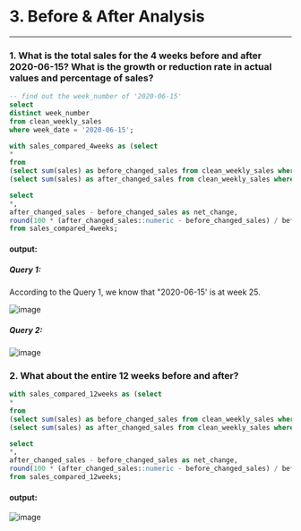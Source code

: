 # 3. Before & After Analysis
---

### 1. What is the total sales for the 4 weeks before and after 2020-06-15? What is the growth or reduction rate in actual values and percentage of sales?

````sql
-- find out the week_number of '2020-06-15'
select
distinct week_number
from clean_weekly_sales
where week_date = '2020-06-15';

with sales_compared_4weeks as (select
*
from
(select sum(sales) as before_changed_sales from clean_weekly_sales where calendar_year = 2020 and week_number between 21 and 24) as b, 
(select sum(sales) as after_changed_sales from clean_weekly_sales where calendar_year = 2020 and week_number between 25 and 28) as a)

select
*,
after_changed_sales - before_changed_sales as net_change,
round(100 * (after_changed_sales::numeric - before_changed_sales) / before_changed_sales, 2) as perc_change
from sales_compared_4weeks;
````

#### output:

##### Query 1:

According to the Query 1, we know that "2020-06-15' is at week 25.

![image](https://github.com/chrischowckw/8-Week-SQL-Challenge/assets/104264881/ec8ab2b5-74db-4bf6-9f56-eaaebe5b2838)

##### Query 2:

![image](https://github.com/chrischowckw/8-Week-SQL-Challenge/assets/104264881/99b36bad-8d75-44e9-8148-5191435fb75f)

### 2. What about the entire 12 weeks before and after?

````sql
with sales_compared_12weeks as (select
*
from 
(select sum(sales) as before_changed_sales from clean_weekly_sales where calendar_year = 2020 and week_number between 13 and 24) as b, 
(select sum(sales) as after_changed_sales from clean_weekly_sales where calendar_year = 2020 and week_number between 25 and 36) as a)

select
*,
after_changed_sales - before_changed_sales as net_change,
round(100 * (after_changed_sales::numeric - before_changed_sales) / before_changed_sales, 2) as perc_change
from sales_compared_12weeks;
````

#### output:

![image](https://github.com/chrischowckw/8-Week-SQL-Challenge/assets/104264881/1c1b86bd-015a-43c5-85d1-549abd24c0be)

